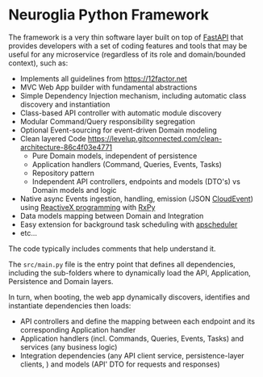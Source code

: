 # Neuroglia Python Framework

The framework is a very thin software layer built on top of [FastAPI](https://fastapi.tiangolo.com/) that provides developers with a set of coding features and tools that may be useful for any microservice (regardless of its role and domain/bounded context), such as:

- Implements all guidelines from https://12factor.net
- MVC Web App builder with fundamental abstractions
- Simple Dependency Injection mechanism, including automatic class discovery and instantiation
- Class-based API controller with automatic module discovery
- Modular Command/Query responsibility segregation
- Optional Event-sourcing for event-driven Domain modeling
- Clean layered Code https://levelup.gitconnected.com/clean-architecture-86c4f03e4771
  - Pure Domain models, independent of persistence
  - Application handlers (Command, Queries, Events, Tasks)
  - Repository pattern
  - Independent API controllers, endpoints and models (DTO's) vs Domain models and logic
- Native async Events ingestion, handling, emission (JSON [CloudEvent](https://github.com/cloudevents/spec/blob/v1.0.2/cloudevents/formats/json-format.md)) using [ReactiveX programming](https://medium.com/@willAmaral/asynchronous-programming-and-rx-anything-479d9cb8daee) with [RxPy](https://rxpy.readthedocs.io/en/latest/)
- Data models mapping between Domain and Integration
- Easy extension for background task scheduling with [apscheduler](https://apscheduler.readthedocs.io/en/3.x/)
- etc...

The code typically includes comments that help understand it.

The `src/main.py` file is the entry point that defines all dependencies, including the sub-folders where to dynamically load the API, Application, Persistence and Domain layers.

In turn, when booting, the web app dynamically discovers, identifies and instantiate dependencies then loads:

- API controllers and define the mapping between each endpoint and its corresponding Application handler
- Application handlers (incl. Commands, Queries, Events, Tasks) and services (any business logic)
- Integration dependencies (any API client service, persistence-layer clients, ) and models (API' DTO for requests and responses)
